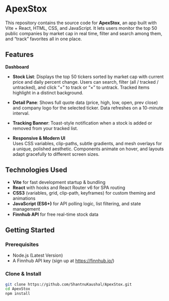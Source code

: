 # ApexStox

This repository contains the source code for **ApexStox**, an app built with Vite + React, HTML, CSS, and JavaScript. It lets users monitor the top 50 public companies by market cap in real time, filter and search among them, and “track” favorites all in one place.

## Features
  **Dashboard**  
  - **Stock List**: Displays the top 50 tickers sorted by market cap with current price and daily percent change. Users can search, filter (all / tracked / untracked), and click “+” to track or “×” to untrack. Tracked items highlight in a distinct background.  
  - **Detail Pane**: Shows full quote data (price, high, low, open, prev close) and company logo for the selected ticker. Data refreshes on a 10-minute interval.  
  - **Tracking Banner**: Toast-style notification when a stock is added or removed from your tracked list.
    
- **Responsive & Modern UI**  
  Uses CSS variables, clip-paths, subtle gradients, and mesh overlays for a unique, polished aesthetic. Components animate on hover, and layouts adapt gracefully to different screen sizes.

## Technologies Used

- **Vite** for fast development startup & bundling  
- **React** with hooks and React Router v6 for SPA routing  
- **CSS3** (variables, grid, clip-path, keyframes) for custom theming and animations  
- **JavaScript (ES6+)** for API polling logic, list filtering, and state management  
- **Finnhub API** for free real-time stock data  

## Getting Started

### Prerequisites

- Node.js (Latest Version)  
- A Finnhub API key (sign up at https://finnhub.io/)  

### Clone & Install

```bash
git clone https://github.com/ShantnuKaushal/ApexStox.git
cd ApexStox
npm install
